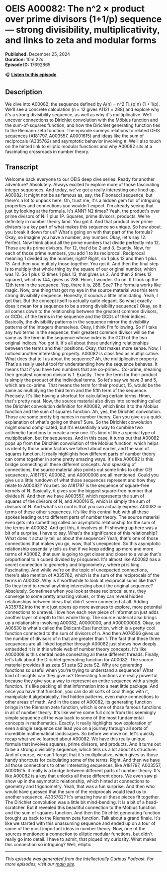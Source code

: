# OEIS A00082: The n^2 × product over prime divisors (1+1/p) sequence — strong divisibility, multiplicativity, and links to zeta and modular forms

**Published:** December 25, 2024  
**Duration:** 10m 22s  
**Episode ID:** 17692865

🎧 **[Listen to this episode](https://intellectuallycurious.buzzsprout.com/2529712/episodes/17692865-oeis-a00082-the-n^2-×-product-over-prime-divisors-1+1/p-sequence-—-strong-divisibility-multiplicativity-and-links-to-zeta-and-modular-forms)**

## Description

We dive into A00082, the sequence defined by A(n) = n^2 ∏_{p|n} (1 + 1/p). We'll see a concrete calculation (n = 12 gives A(12) = 288) and explore why it's a strong divisibility sequence, as well as why it's multiplicative. We’ll uncover connections to Dirichlet convolution with the Möbius function and the sum-of-squares function, and how the Dirichlet generating function ties to the Riemann zeta function. The episode surveys relations to related OEIS sequences (A181797, A003557, A0001615) and ideas like the sum of reciprocals (A335762) and asymptotic behavior involving π. We’ll also touch on the hinted link to elliptic modular functions and why A00082 sits at a fascinating crossroads in number theory.

## Transcript

Welcome back everyone to our OEIS deep dive series. Ready for another adventure? Absolutely. Always excited to explore more of those fascinating integer sequences. And today, we've got a really interesting one lined up. A00082. It might not be as famous as, say, the Fibonacci sequence, but there's a lot to unpack here. Oh, trust me, it's a hidden gem full of intriguing properties and connections you wouldn't expect. I'm already seeing that just by looking at the formula. It's ANN? N2 times? Yeah, the product's over prime divisors of N. 1 plus 1P. Squares, prime divisors, products. We're definitely in number theory land. You got it. And that product over prime divisors is a key part of what makes this sequence so unique. So how about you break it down for us? What's going on with that part of the formula? Okay, so imagine you have a number, any number. Okay, let's say 12. Perfect. Now think about all the prime numbers that divide perfectly into 12. Those are its prime divisors. For 12, that'd be 2 and 3. Exactly. Now, for each of those prime numbers, you add 1 to its reciprocal. Reciprocal meaning 1 divided by the number, right? Right, so 1 plus 12 and then 1 plus 13. And then you multiply those together. You got it. And then the final step is to multiply that whole thing by the square of our original number, which was 12. So 1 plus 12 times 1 plus 13, that gives us 2. And then 2 times 12 squared, which is 144, gives us 288. Hmm, I wonder. Go on. If I look up the 12th term in the sequence. Yep, there it is, 288. See? The formula works like magic. Now, one thing that got my eye in the source material was this term strong divisibility sequence. Honestly, it sounds a little intimidating. Yeah, I get that. But the concept itself is actually quite elegant. So what exactly does it mean for a sequence to be a strong divisibility sequence? Okay, so it all comes down to the relationship between the greatest common divisors, or GCDs, of the terms in the sequence and the GCDs of their indices. Basically, the divisibility patterns in the sequence mirror the divisibility patterns of the integers themselves. Okay, I think I'm following. So if I take any two terms in the sequence, their greatest common divisor will be the same as the term in the sequence whose index is the GCD of the two original indices. You got it. It's all about those underlying relationships between the terms and their positions. Okay, that makes more sense. Now, I noticed another interesting property. A00082 is classified as multiplicative. What does that tell us about the sequence? Ah, the multiplicative property. That's a really useful tool for understanding how the sequence behaves. It means that if you have two numbers that are co-prime... Co-prime, meaning their greatest common divisor is 1. Exactly. Then the term for their product is simply the product of the individual terms. So let's say we have 3 and 5, which are co-prime. That means the term for their product, 15, would be the same as multiplying the third term and the fifth term of the sequence. Precisely. It's like having a shortcut for calculating certain terms. Hmm, that's pretty neat. Now, the source material also dives into something called the Dirichlet convolution definition for A00082, which links it to the Mobius function and the sum of squares function. Ah, yes, the Dirichlet convolution. Those are some pretty big names in number theory. Can you give us a quick explanation of what's going on there? Sure. So the Dirichlet convolution might sound complicated, but it's essentially a way to combine two arithmetic functions to create a new one. It's kind of like a special type of multiplication, but for sequences. And in this case, it turns out that A00082 pops up from the Dirichlet convolution of the Mobius function, which helps us identify those prime factors we talked about earlier, and the sum of squares function. It really highlights how different parts of number theory can come together in some pretty amazing ways. It's like A00082 is this bridge connecting all these different concepts. And speaking of connections, the source material also points out some links to other OEI sequences, A181797, A00082, and A0000008 are all mentioned. Could you give us a little rundown of what those sequences represent and how they relate to A00082? You bet. So A181797 is the sequence of square-free kernels of N. Basically, it gives you the biggest square-free number that divides N. And then we have A003557, which represents the sum of squares of the divisors of N, and A0001615, which is simply the sum of divisors of N. And what's so cool is that you can actually express A00082 in terms of these other sequences. It's like this central hub with all these spokes leading out to different parts of number theory. The source material even gets into something called an asymptotic relationship for the sum of the terms in A00082. And get this, it involves pi. Pi showing up here was a bit of a surprise, I have to say. What's the significance of this relationship? What does it actually tell us about the sequence? Yeah, that's one of those connections that makes you go, wow, that's unexpected. So this asymptotic relationship essentially tells us that if we keep adding up more and more terms of A00082, that sum is going to get closer and closer to a value that's proportional to n cubed divided by pi squared. It's almost like A00082 has a secret connection to geometry and trigonometry, where pi is king. Fascinating. And while we're on the topic of unexpected connections, there's also mention of A335762, which is the sum of the reciprocals of the terms in A00082. Why is it worthwhile to look at reciprocal sums like this? Do they tend to reveal anything interesting about the original sequence? Absolutely. Sometimes when you look at these reciprocal sums, they converge to some pretty amazing values, or they can reveal hidden relationships between ideas that didn't seem connected at all. Adding A335762 into the mix just opens up more avenues to explore, more potential connections to unravel. I love how each new piece of information just adds another layer of depth to this whole thing. The source material also brings up a relationship involving A00082, A0000000, and A000000008. Okay, so A06530 is what's called the Didicant-Esai function, which is a pretty cool function connected to the sum of divisors of n. And then A076566 gives us the number of divisors of n that are greater than 1. The fact that these three sequences are all linked together through A00082 just shows how deeply embedded it is in this whole web of number theory concepts. It's like A000008 is this central node connecting all these different threads. Finally, let's talk about the Dirichlet generating function for A00082. The source material provides it as zeta S1 zeta S2 zeta S2. Why are generating functions so useful when you're trying to understand a sequence? What kind of insights can they give us? Generating functions are really powerful because they give you a way to represent an entire sequence with a single function. It's like packing all that information into a neat little package. And once you have that function, you can do all sorts of cool things with it, manipulate it algebraically, find hidden patterns, even make connections to other areas of math. And in the case of A00082, its generating function brings in the Riemann zeta function, which is one of those famous functions in all of number theory. It's like we've come full circle from this seemingly simple sequence all the way back to some of the most fundamental concepts in mathematics. Exactly. It really highlights how exploration of even a single sequence can lead you on a journey through all sorts of incredible mathematical landscapes. So before we move on, let's quickly recap what we've learned about A00082. We have this really unique formula that involves squares, prime divisors, and products. And it turns out to be a strong divisibility sequence, which tells us a lot about its structure. And of course, we can't forget that it's multiplicative, which gives us those handy shortcuts for calculating some of the terms. Right. And then we have all those connections to other interesting sequences, like A181797, A003557, A0001615. It really is a bridge between different parts of number theory. It's like A00082 is a key that unlocks all these different doors. We even saw pi show up in the asymptotic relationship, which hinted at connections to geometry and trigonometry. Yeah, that was a fun surprise. And then who would have guessed that the sum of the reciprocals would lead us to another sequence, A335762? It's amazing how all these pieces fit together. The Dirichlet convolution was a little bit mind-bending. It is a bit of a head-scratcher. But it revealed this beautiful connection to the Mobius function and the sum of squares function. And then the Dirichlet generating function brought us back to the Riemann zeta function. Talk about a grand finale. It's like we started with this unassuming sequence and ended up on a tour of some of the most important ideas in number theory. Now, one of the sources mentioned a connection to elliptic modular functions, but didn't really go into detail. I have to admit, that piqued my curiosity. What makes this connection so intriguing? Well, elliptic

---
*This episode was generated from the Intellectually Curious Podcast. For more episodes, visit our [main site](https://intellectuallycurious.buzzsprout.com).*
